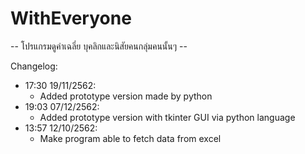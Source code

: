 # WithEveryone
-- โปรแกรมดูค่าเฉลี่ย บุคลิกและนิสัยคนกลุ่มคนนั้นๆ --

Changelog:
- 17:30 19/11/2562:
    - Added prototype version made by python
- 19:03 07/12/2562:
    - Added prototype version with tkinter GUI via python language
- 13:57 12/10/2562:
    - Make program able to fetch data from excel
